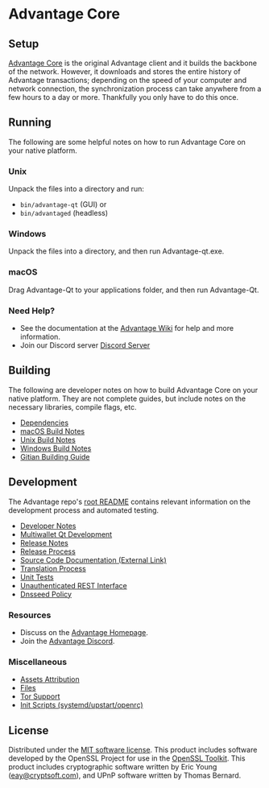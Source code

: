Advantage Core
=============

Setup
---------------------
[Advantage Core](advantage.com/) is the original Advantage client and it builds the backbone of the network. However, it downloads and stores the entire history of Advantage transactions; depending on the speed of your computer and network connection, the synchronization process can take anywhere from a few hours to a day or more. Thankfully you only have to do this once.

Running
---------------------
The following are some helpful notes on how to run Advantage Core on your native platform.

### Unix

Unpack the files into a directory and run:

- `bin/advantage-qt` (GUI) or
- `bin/advantaged` (headless)

### Windows

Unpack the files into a directory, and then run Advantage-qt.exe.

### macOS

Drag Advantage-Qt to your applications folder, and then run Advantage-Qt.

### Need Help?

* See the documentation at the [Advantage Wiki](https://github.com/TheCodexBlockchain/Advantage/)
for help and more information.
* Join our Discord server [Discord Server](https://discord.gg/vCgKhFFeJt)

Building
---------------------
The following are developer notes on how to build Advantage Core on your native platform. They are not complete guides, but include notes on the necessary libraries, compile flags, etc.

- [Dependencies](dependencies.md)
- [macOS Build Notes](build-osx.md)
- [Unix Build Notes](build-unix.md)
- [Windows Build Notes](build-windows.md)
- [Gitian Building Guide](gitian-building.md)

Development
---------------------
The Advantage repo's [root README](/README.md) contains relevant information on the development process and automated testing.

- [Developer Notes](developer-notes.md)
- [Multiwallet Qt Development](multiwallet-qt.md)
- [Release Notes](release-notes.md)
- [Release Process](release-process.md)
- [Source Code Documentation (External Link)](https://github.com/TheCodexBlockchain/Advantage/)
- [Translation Process](translation_process.md)
- [Unit Tests](unit-tests.md)
- [Unauthenticated REST Interface](REST-interface.md)
- [Dnsseed Policy](dnsseed-policy.md)

### Resources
* Discuss on the [Advantage Homepage](advantage.com/).
* Join the [Advantage Discord](https://discord.gg/vCgKhFFeJt).

### Miscellaneous
- [Assets Attribution](assets-attribution.md)
- [Files](files.md)
- [Tor Support](tor.md)
- [Init Scripts (systemd/upstart/openrc)](init.md)

License
---------------------
Distributed under the [MIT software license](/COPYING).
This product includes software developed by the OpenSSL Project for use in the [OpenSSL Toolkit](https://www.openssl.org/). This product includes
cryptographic software written by Eric Young ([eay@cryptsoft.com](mailto:eay@cryptsoft.com)), and UPnP software written by Thomas Bernard.

